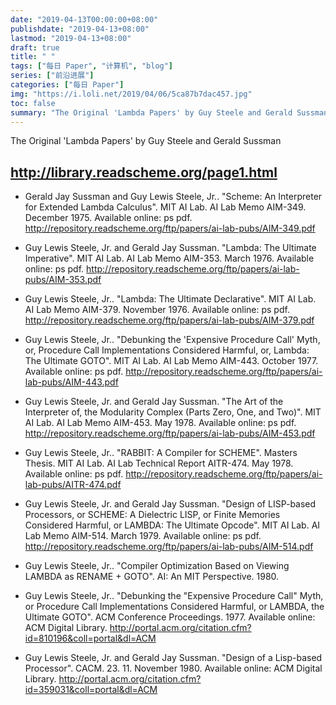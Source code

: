 ```yaml
---
date: "2019-04-13T00:00:00+08:00"
publishdate: "2019-04-13+08:00"
lastmod: "2019-04-13+08:00"
draft: true
title: " "
tags: ["每日 Paper", "计算机", "blog"]
series: ["前沿进展"]
categories: ["每日 Paper"]
img: "https://i.loli.net/2019/04/06/5ca87b7dac457.jpg"
toc: false
summary: "The Original 'Lambda Papers' by Guy Steele and Gerald Sussman"
---
```


The Original 'Lambda Papers' by Guy Steele and Gerald Sussman

http://library.readscheme.org/page1.html
---------------------------------------------------

* Gerald Jay Sussman and Guy Lewis Steele, Jr.. "Scheme: An Interpreter for Extended Lambda Calculus". MIT AI Lab. AI Lab Memo AIM-349. December 1975. Available online: ps pdf.
http://repository.readscheme.org/ftp/papers/ai-lab-pubs/AIM-349.pdf

* Guy Lewis Steele, Jr. and Gerald Jay Sussman. "Lambda: The Ultimate Imperative". MIT AI Lab. AI Lab Memo AIM-353. March 1976. Available online: ps pdf.
http://repository.readscheme.org/ftp/papers/ai-lab-pubs/AIM-353.pdf

* Guy Lewis Steele, Jr.. "Lambda: The Ultimate Declarative". MIT AI Lab. AI Lab Memo AIM-379. November 1976. Available online: ps pdf.
http://repository.readscheme.org/ftp/papers/ai-lab-pubs/AIM-379.pdf

* Guy Lewis Steele, Jr.. "Debunking the 'Expensive Procedure Call' Myth, or, Procedure Call Implementations Considered Harmful, or, Lambda: The Ultimate GOTO". MIT AI Lab. AI Lab Memo AIM-443. October 1977. Available online: ps pdf.
http://repository.readscheme.org/ftp/papers/ai-lab-pubs/AIM-443.pdf

* Guy Lewis Steele, Jr. and Gerald Jay Sussman. "The Art of the Interpreter of, the Modularity Complex (Parts Zero, One, and Two)". MIT AI Lab. AI Lab Memo AIM-453. May 1978. Available online: ps pdf.
http://repository.readscheme.org/ftp/papers/ai-lab-pubs/AIM-453.pdf

* Guy Lewis Steele, Jr.. "RABBIT: A Compiler for SCHEME". Masters Thesis. MIT AI Lab. AI Lab Technical Report AITR-474. May 1978. Available online: ps pdf.
http://repository.readscheme.org/ftp/papers/ai-lab-pubs/AITR-474.pdf

* Guy Lewis Steele, Jr. and Gerald Jay Sussman. "Design of LISP-based Processors, or SCHEME: A Dielectric LISP, or Finite Memories Considered Harmful, or LAMBDA: The Ultimate Opcode". MIT AI Lab. AI Lab Memo AIM-514. March 1979. Available online: ps pdf.
http://repository.readscheme.org/ftp/papers/ai-lab-pubs/AIM-514.pdf

* Guy Lewis Steele, Jr.. "Compiler Optimization Based on Viewing LAMBDA as RENAME + GOTO". AI: An MIT Perspective. 1980.

* Guy Lewis Steele, Jr.. "Debunking the "Expensive Procedure Call" Myth, or Procedure Call Implementations Considered Harmful, or LAMBDA, the Ultimate GOTO". ACM Conference Proceedings. 1977. Available online: ACM Digital Library.
http://portal.acm.org/citation.cfm?id=810196&coll=portal&dl=ACM

* Guy Lewis Steele, Jr. and Gerald Jay Sussman. "Design of a Lisp-based Processor". CACM. 23. 11. November 1980. Available online: ACM Digital Library.
http://portal.acm.org/citation.cfm?id=359031&coll=portal&dl=ACM